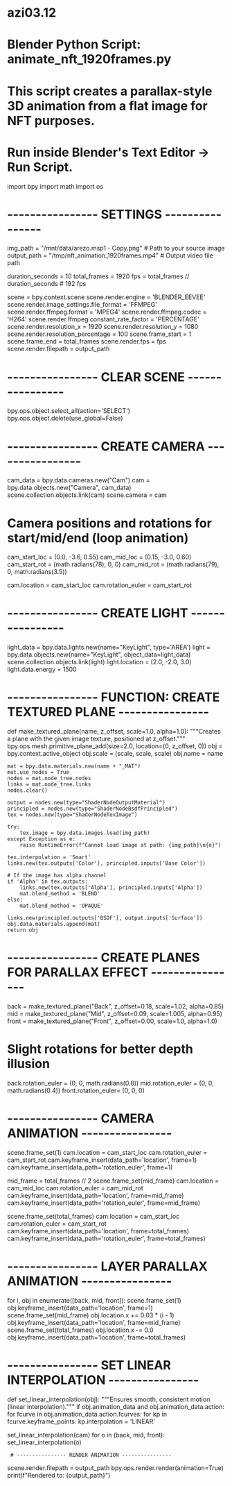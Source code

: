 # azi03.12
# Blender Python Script: animate_nft_1920frames.py
# This script creates a parallax-style 3D animation from a flat image for NFT purposes.
# Run inside Blender's Text Editor -> Run Script.

import bpy
import math
import os

# ---------------- SETTINGS ----------------
img_path = "/mnt/data/arezo.msp1 - Copy.png"       # Path to your source image
output_path = "/tmp/nft_animation_1920frames.mp4"  # Output video file path 

duration_seconds = 10
total_frames = 1920
fps = total_frames // duration_seconds  # 192 fps

scene = bpy.context.scene
scene.render.engine = 'BLENDER_EEVEE'
scene.render.image_settings.file_format = 'FFMPEG'
scene.render.ffmpeg.format = 'MPEG4'
scene.render.ffmpeg.codec = 'H264'
scene.render.ffmpeg.constant_rate_factor = 'PERCENTAGE'
scene.render.resolution_x = 1920
scene.render.resolution_y = 1080
scene.render.resolution_percentage = 100
scene.frame_start = 1
scene.frame_end = total_frames
scene.render.fps = fps
scene.render.filepath = output_path

# ---------------- CLEAR SCENE ----------------
bpy.ops.object.select_all(action='SELECT')
bpy.ops.object.delete(use_global=False)

# ---------------- CREATE CAMERA ----------------
cam_data = bpy.data.cameras.new("Cam")
cam = bpy.data.objects.new("Camera", cam_data)
scene.collection.objects.link(cam)
scene.camera = cam

# Camera positions and rotations for start/mid/end (loop animation)
cam_start_loc = (0.0, -3.6, 0.55)
cam_mid_loc   = (0.15, -3.0, 0.60)
cam_start_rot = (math.radians(78), 0, 0)
cam_mid_rot   = (math.radians(79), 0, math.radians(3.5))

cam.location = cam_start_loc
cam.rotation_euler = cam_start_rot

# ---------------- CREATE LIGHT ----------------
light_data = bpy.data.lights.new(name="KeyLight", type='AREA')
light = bpy.data.objects.new(name="KeyLight", object_data=light_data)
scene.collection.objects.link(light)
light.location = (2.0, -2.0, 3.0)
light.data.energy = 1500

# ---------------- FUNCTION: CREATE TEXTURED PLANE ----------------
def make_textured_plane(name, z_offset, scale=1.0, alpha=1.0):
    """Creates a plane with the given image texture, positioned at z_offset."""
    bpy.ops.mesh.primitive_plane_add(size=2.0, location=(0, z_offset, 0))
    obj = bpy.context.active_object
    obj.scale = (scale, scale, scale)
    obj.name = name

    mat = bpy.data.materials.new(name + "_MAT")
    mat.use_nodes = True
    nodes = mat.node_tree.nodes
    links = mat.node_tree.links
    nodes.clear()

    output = nodes.new(type="ShaderNodeOutputMaterial")
    principled = nodes.new(type="ShaderNodeBsdfPrincipled")
    tex = nodes.new(type="ShaderNodeTexImage")

    try:
        tex.image = bpy.data.images.load(img_path)
    except Exception as e:
        raise RuntimeError(f"Cannot load image at path: {img_path}\n{e}")

    tex.interpolation = 'Smart'
    links.new(tex.outputs['Color'], principled.inputs['Base Color'])

    # If the image has alpha channel
    if 'Alpha' in tex.outputs:
        links.new(tex.outputs['Alpha'], principled.inputs['Alpha'])
        mat.blend_method = 'BLEND'
    else:
        mat.blend_method = 'OPAQUE'

    links.new(principled.outputs['BSDF'], output.inputs['Surface'])
    obj.data.materials.append(mat)
    return obj

# ---------------- CREATE PLANES FOR PARALLAX EFFECT ----------------
back  = make_textured_plane("Back",  z_offset=0.18, scale=1.02, alpha=0.85)
mid   = make_textured_plane("Mid",   z_offset=0.09, scale=1.005, alpha=0.95)
front = make_textured_plane("Front", z_offset=0.00, scale=1.0, alpha=1.0)

# Slight rotations for better depth illusion
back.rotation_euler = (0, 0, math.radians(0.8))
mid.rotation_euler  = (0, 0, math.radians(0.4))
front.rotation_euler= (0, 0, 0)

# ---------------- CAMERA ANIMATION ----------------
scene.frame_set(1)
cam.location = cam_start_loc
cam.rotation_euler = cam_start_rot
cam.keyframe_insert(data_path='location', frame=1)
cam.keyframe_insert(data_path='rotation_euler', frame=1)

mid_frame = total_frames // 2
scene.frame_set(mid_frame)
cam.location = cam_mid_loc
cam.rotation_euler = cam_mid_rot
cam.keyframe_insert(data_path='location', frame=mid_frame)
cam.keyframe_insert(data_path='rotation_euler', frame=mid_frame)

scene.frame_set(total_frames)
cam.location = cam_start_loc
cam.rotation_euler = cam_start_rot
cam.keyframe_insert(data_path='location', frame=total_frames)
cam.keyframe_insert(data_path='rotation_euler', frame=total_frames)

# ---------------- LAYER PARALLAX ANIMATION ----------------
for i, obj in enumerate([back, mid, front]):
    scene.frame_set(1)
    obj.keyframe_insert(data_path='location', frame=1)
    scene.frame_set(mid_frame)
    obj.location.x += 0.03 * (i - 1)
    obj.keyframe_insert(data_path='location', frame=mid_frame)
    scene.frame_set(total_frames)
    obj.location.x -= 0.0
    obj.keyframe_insert(data_path='location', frame=total_frames)

# ---------------- SET LINEAR INTERPOLATION ----------------
def set_linear_interpolation(obj):
    """Ensures smooth, consistent motion (linear interpolation)."""
    if obj.animation_data and obj.animation_data.action:
        for fcurve in obj.animation_data.action.fcurves:
            for kp in fcurve.keyframe_points:
                kp.interpolation = 'LINEAR'

set_linear_interpolation(cam)
for o in (back, mid, front):
    set_linear_interpolation(o)

     # ---------------- RENDER ANIMATION ----------------
scene.render.filepath = output_path
bpy.ops.render.render(animation=True)
print(f"Rendered to: {output_path}")



   
